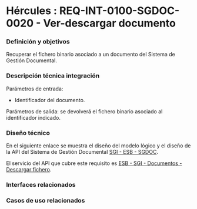 # Hércules : REQ\-INT\-0100\-SGDOC\-0020 \- Ver\-descargar documento







### Definición y objetivos

Recuperar el fichero binario asociado a un documento del Sistema de Gestión Documental.

### Descripción técnica integración

Parámetros de entrada:

* Identificador del documento.

Parámetros de salida: se devolverá el fichero binario asociado al identificador indicado.

### Diseño técnico

En el siguiente enlace se muestra el diseño del modelo lógico y el diseño de la API del Sistema de Gestión Documental [SGI \- ESB \- SGDOC](https://confluence.um.es/confluence/display/HERCULES/SGI+-+ESB+-+SGDOC "https://confluence.um.es/confluence/display/HERCULES/SGI+-+ESB+-+SGDOC").

El servicio del API que cubre este requisito es [ESB \- SGI \- Documentos \- Descargar fichero](/hercules/sgi-sistema-de-gestion-de-investigacion/diseno/componentes/sgi-esb/sgi-esb-sgdoc/esb-sgi-documentos-descargar-fichero.md "/hercules/sgi-sistema-de-gestion-de-investigacion/diseno/componentes/sgi-esb/sgi-esb-sgdoc/esb-sgi-documentos-descargar-fichero.md").

  








### Interfaces relacionados







### Casos de uso relacionados









